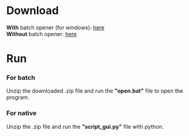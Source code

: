 <h1>Download</h1>
<b>With</b> batch opener (for windows): <a href=https://github.com/azigazibarni/2023-24-Projekt-I./releases/download/Complete/program_batch.zip>here</a> <br>
<b>Without</b> batch opener: <a href=https://github.com/azigazibarni/2023-24-Projekt-I./releases/download/Complete/program.zip>here</a>

<h1>Run</h1>
<h3>For batch</h3>
Unzip the downloaded .zip file and run the <b>"open.bat"</b> file to open the program.
<h3>For native</h3>
Unzip the .zip file and run the <b>"script_gui.py"</b> file with python.
